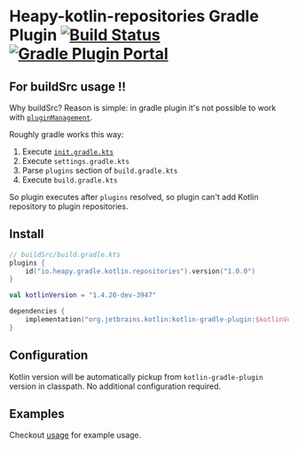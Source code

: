 # Heapy-kotlin-repositories Gradle Plugin [![Build Status](https://travis-ci.com/Heapy/heapy-kotlin-repositories-gradle-plugin.svg?branch=master)](https://travis-ci.com/Heapy/heapy-kotlin-repositories-gradle-plugin) [![Gradle Plugin Portal](https://img.shields.io/maven-metadata/v/https/plugins.gradle.org/m2/io/heapy/gradle/kotlin/repositories/io.heapy.gradle.kotlin.repositories/maven-metadata.xml.svg?colorB=007ec6&label=gradle%20plugin)](https://plugins.gradle.org/plugin/io.heapy.gradle.kotlin.repositories)

## For buildSrc usage ‼️

Why buildSrc? Reason is simple: in gradle plugin it's not possible to work with [`pluginManagement`](https://docs.gradle.org/current/userguide/plugins.html#sec:plugin_version_management).

Roughly gradle works this way:

1. Execute [`init.gradle.kts`](https://docs.gradle.org/current/userguide/init_scripts.html#init_scripts)
1. Execute `settings.gradle.kts`
1. Parse `plugins` section of `build.gradle.kts`
1. Execute `build.gradle.kts`

So plugin executes after `plugins` resolved, so plugin can't add Kotlin repository to plugin repositories.

## Install

```kotlin
// buildSrc/build.gradle.kts
plugins {
    id("io.heapy.gradle.kotlin.repositories").version("1.0.0")
}

val kotlinVersion = "1.4.20-dev-3947"

dependencies {
    implementation("org.jetbrains.kotlin:kotlin-gradle-plugin:$kotlinVersion")
}
```

## Configuration

Kotlin version will be automatically pickup from `kotlin-gradle-plugin` version in classpath.
No additional configuration required.

## Examples

Checkout [usage](./usage) for example usage.
